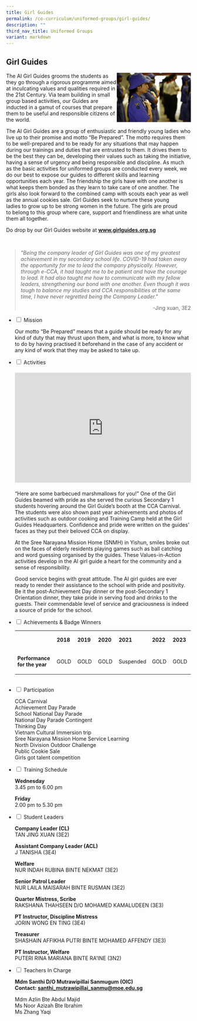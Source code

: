 ```yaml
---
title: Girl Guides
permalink: /co-curriculum/uniformed-groups/girl-guides/
description: ""
third_nav_title: Uniformed Groups
variant: markdown
---
```

## Girl Guides

<img align="right" src="/images/1_GG.jpg" style="width: 40%;">
<p style="width:fixed;">The AI Girl Guides grooms the students as they go through a rigorous programme aimed at inculcating values and qualities required in the 21st Century. Via team building in small group based activities, our Guides are inducted in a gamut of courses that prepare them to be useful and responsible citizens of the world.</p>
<p>The&nbsp;AI Girl Guides are a group of enthusiastic and friendly young ladies who live up to&nbsp;their promise and motto “Be Prepared”. The motto requires them to be well-prepared&nbsp;and&nbsp;to be ready for any situations that may happen during our trainings and duties that&nbsp;are entrusted to them. It drives them to be the best they can be, developing their values&nbsp;such&nbsp;as taking the initiative, having a sense of urgency and being responsible and&nbsp;discipline.&nbsp;As much as the basic activities for uniformed groups are conducted every&nbsp;week,&nbsp;we do our best to expose our guides to different skills and learning opportunities&nbsp;each&nbsp;year. The friendship the girls have with one another is what keeps them bonded as&nbsp;they&nbsp;learn to take care of one another. The girls also look forward to the combined camp&nbsp;with scouts each year as well as the annual cookies sale. Girl Guides seek to nurture&nbsp;these&nbsp;young ladies&nbsp;to grow up to be strong women in the future. The girls are proud to&nbsp;belong&nbsp;to this group where care, support and friendliness are what unite them all&nbsp;together.</p>
<p>Do drop by our Girl Guides website at&nbsp;<strong><a rel="noopener" target="_blank" href="https://www.girlguides.org.sg/">www.girlguides.org.sg</a></strong></p><br>
<blockquote>
<p><em>"Being the company leader of Girl Guides was one of my greatest achievement in my secondary school life. COVID-19 had taken away the opportunity for me to lead the company physically. However, through e-CCA, it had taught me to be patient and have the courage to lead. It had also taught me how to communicate with my fellow leaders, strengthening our bond with one another. Even though it was tough to balance my studies and CCA responsibilities at the same time, I have never regretted being the Company Leader."</em></p>
<p style="text-align: right;">-Jing xuan, 3E2</p>
</blockquote>
<ul class="jekyllcodex_accordion">
<li><input type="checkbox" id="accordion1"> <label for="accordion1">Mission</label>
<div>
<p>Our motto “Be Prepared” means that a guide should be ready for any kind of duty that may thrust upon them, and what is more, to know what to do by having practised it beforehand in the case of any accident or any kind of work that they may be asked to take up.</p>
</div>
</li>
<li><input type="checkbox" id="accordion2"> <label for="accordion2">Activities</label>
<div>
<h4><center><iframe allowfullscreen="true" height="299" width="480" frameborder="0" src="https://docs.google.com/presentation/d/e/2PACX-1vRH43CctkegeL5BssxEDt1eQY8gAp_WqOQ1dtYHGuT23uFqTPdcab_qwW4HmFfhE3EkszaRhzbTT3vC/embed?start=false&amp;loop=false&amp;delayms=5000"></iframe></center></h4>
<p>“Here are some barbecued marshmallows for you!” One of the Girl Guides beamed with pride as she served the curious Secondary 1 students hovering around the Girl Guide’s booth at the CCA Carnival. The students were also shown past year achievements and photos of activities such as outdoor cooking and Training Camp held at the Girl Guides Headquarters. Confidence and pride were written on the guides’ faces as they put their beloved CCA on display.&nbsp;</p>
<p>At the Sree Narayana Mission Home (SNMH) in Yishun, smiles broke out on the faces of elderly residents playing games such as ball catching and word guessing organised by the guides. These Values-in-Action activities develop in the AI girl guide a heart for the community and a sense of responsibility.</p>
<p>Good service begins with great attitude. The AI girl guides are ever ready to render their assistance to the school with pride and positivity. Be it the post-Achievement Day dinner or the post-Secondary 1 Orientation dinner, they take pride in serving food and drinks to the guests. Their commendable level of service and graciousness is indeed a source of pride for the school.</p>
</div>
</li>
<li><input type="checkbox" id="accordion3"> <label for="accordion3">Achievements &amp; Badge Winners</label>
<div>
<table>
<tbody>
<tr>
<td width="208">&nbsp;</td>
<td width="132">
<p><strong>2018</strong></p>
</td>
<td width="132">
<p><strong>2019</strong></p>
</td><td width="132">
<p><strong>2020</strong></p>
</td><td width="132">
<p><strong>2021</strong></p>
</td><td width="132">
<p><strong>2022</strong></p>
</td><td width="132">
<p><strong>2023</strong></p>
</td>
</tr>
<tr>
<td width="208">
<p><strong>Performance for the year</strong></p>
</td>
<td width="132">
<p>GOLD</p>
</td>
<td width="132">
<p>GOLD</p>
</td>

<td width="132">
<p>GOLD</p>
</td>

<td width="132">
<p>Suspended</p>
</td>

<td width="132">
<p>GOLD</p>
</td>

<td width="132">
<p>GOLD</p>
</td>
</tr>
</tbody>
</table>
<div><br>
<!-- <h4><strong>Badge Winners</strong></h4>
</div>
<div>
<div>
<table width="0">
<tbody>
<tr>
<td width="235"></td>
	
<td width="235">
	<p></p><center><strong>2018</strong></center><p></p>
</td>
<td width="376">
	<p></p><center><strong>2019</strong></center><p></p>
</td>
</tr>
<tr>
<td width="68">
<p><strong>Bronze badge</strong></p>
</td>
<td width="235">
<p style="text-align: center;">Nil</p>
</td>
<td width="376">
<p>SHREYA S NAIR (2E2)</p>
<p>TEO QI EN, VERNICE (2E3)</p>
<p>LIM XIN NING RENIE (2E4)</p>
<p>JAANUPRIYA D/O KUMARAVEL (2N1)</p>
<p>MONI ANSLY (2N1)</p>
<p>NUR IRDINA BINTE ABDULLAH (2T1)</p>
<p>ZARINAH AYUNI BINTE MOHAMAD JONIT (2T1)</p>
<p>NUR LAILA MAISARAH BINTE RUSMAN (3E2)</p>
<p>SHASHAIN AFFIKHA PUTRI BINTE MOHAMED AFFENDY (3E3)</p>
<p>PUTERI RINA MARIANA BINTE RA'INE (3N2)</p>
</td>
</tr>
<tr>
<td width="68">
<p><strong>Silver badge</strong></p>
</td>
<td width="235">
<p>ARIELLE DAVEISHA NUSSY (4E1)</p>
<p>WOON JUN XUAN JASMINE (4E3)</p>
<p>VEDAPRIYA NAIR (4E3)</p>
</td>
<td width="376">
<p>NUR INDAH RUBINA BINTE NEKMAT (3E2)</p>
<p>NUR LAILA MAISARAH BINTE RUSMAN (3E2)</p>
<p>TAN JING XUAN (3E2)</p>
<p>RAKSHANA THAHSEEN D/O MOHAMED KAMALUDEEN (3E3)</p>
<p>SHASHAIN AFFIKHA PUTRI BINTE MOHAMED AFFENDY (3E3)</p>
<p>J TANISHA (3E4)</p>
<p>JORIN WONG EN TING (3E4)</p>
<p>PUTERI RINA MARIANA BINTE RA'INE (3N2)</p>
</td>
</tr>
<tr>
<td width="68">
<p><strong>Gold badge</strong></p>
</td>
<td width="235">
<p>LYNUS PHUA YI XUAN (4E4)</p>
<p>NURUL AIN BTE AZMAN (4N2)</p>
<p>SONG JIE MIN JAYMEE (4E1)</p>
<p>SU SAN HTOO (4E2)</p>
</td>
<td width="376">
<p style="text-align: center;">Nil</p>
</td>
</tr>
</tbody>
</table>
</div>
</div>
</div>
</li> -->

</div></div></li><li><input type="checkbox" id="accordion4"> <label for="accordion4">Participation</label>
<div>
<p>CCA Carnival<br>Achievement Day Parade<br>School National Day Parade<br>National Day Parade Contingent&nbsp;<br>Thinking Day<br>Vietnam Cultural Immersion trip<br>Sree Narayana Mission Home Service Learning<br>North Division Outdoor Challenge<br>Public Cookie Sale<br>Girls got talent competition</p>
</div>
</li>
<li><input type="checkbox" id="accordion6"> <label for="accordion6">Training Schedule</label>
<div>
<p><strong>Wednesday</strong><br>3.45 pm to 6.00 pm</p>
<p><strong>Friday</strong><br>2.00 pm to 5.30 pm</p>
</div>
</li>
<li><input type="checkbox" id="accordion7"> <label for="accordion7">Student Leaders</label>
<div>
<p><strong>Company Leader (CL)<br></strong>TAN JING XUAN (3E2)</p>
<p><strong>Assistant Company Leader (ACL)<br></strong>J TANISHA&nbsp;(3E4)</p>
<p><strong>Welfare<br></strong>NUR INDAH RUBINA BINTE NEKMAT&nbsp;(3E2)</p>
<p><strong>Senior Patrol Leader<br></strong>NUR LAILA MAISARAH BINTE RUSMAN&nbsp;(3E2)</p>
<p><strong>Quarter Mistress, Scribe<br></strong>RAKSHANA THAHSEEN D/O MOHAMED KAMALUDEEN&nbsp;(3E3)</p>
<p><strong>PT Instructor, Discipline Mistress<br></strong>JORIN WONG EN TING (3E4)</p>
<p><strong>Treasurer<br></strong>SHASHAIN AFFIKHA PUTRI BINTE MOHAMED AFFENDY&nbsp;(3E3)</p>
<p><strong>PT Instructor, Welfare<br></strong>PUTERI RINA MARIANA BINTE RA'INE (3N2)</p>
</div>
</li>
<li><input type="checkbox" id="accordion8"> <label for="accordion8">Teachers In Charge</label>
<div>
<p><strong>Mdm Santhi D/O Mutrawipillai Sanmugum&nbsp;</strong><strong>(OIC)<br></strong><strong>Contact:&nbsp;<a target="" href="mailto:santhi_mutrawipillai_sanmu@moe.edu.sg">santhi_mutrawipillai_sanmu@moe.edu.sg</a></strong></p>
<p>Mdm Azlin Bte Abdul Majid<br>Ms Noor Azizah Bte Ibrahim<br>Ms Zhang Yaqi
</p>
</div>
</li>
</ul>